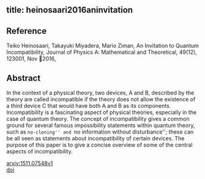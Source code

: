 title: heinosaari2016aninvitation
---


## Reference

Teiko Heinosaari, Takayuki Miyadera, Mario Ziman, An Invitation to Quantum Incompatibility, Journal of Physics A: Mathematical and Theoretical, 49(12), 123001, Nov 2016,

## Abstract 
  In the context of a physical theory, two devices, A and B, described by the
theory are called incompatible if the theory does not allow the existence of a
third device C that would have both A and B as its components. Incompatibility
is a fascinating aspect of physical theories, especially in the case of quantum
theory. The concept of incompatibility gives a common ground for several famous
impossibility statements within quantum theory, such as ``no-cloning'' and ``no
information without disturbance''; these can be all seen as statements about
incompatibility of certain devices. The purpose of this paper is to give a
concise overview of some of the central aspects of incompatibility.

    

[arxiv:1511.07548v1](https://arxiv.org/abs/1511.07548v1)    
[doi](https://doi.org/10.1088/1751-8113/49/12/123001)    
